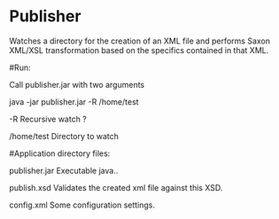# Publisher

Watches a directory for the creation of an XML file and performs Saxon XML/XSL transformation based on the 
specifics contained in that XML.


#Run:

Call publisher.jar with two arguments

java -jar publisher.jar -R /home/test

-R		Recursive watch ?

/home/test	Directory to watch



#Application directory files:

publisher.jar	Executable java..

publish.xsd	Validates the created xml file against this XSD.

config.xml	Some configuration settings.
